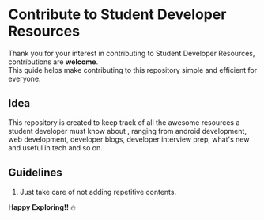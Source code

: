 
# Contribute to Student Developer Resources

Thank you for your interest in contributing to Student Developer Resources, contributions are **welcome**. <br>
This guide helps make contributing to this repository simple and efficient for everyone.


## Idea
This repository is created to keep track of all the awesome resources a student developer must know about , ranging from android development, web development, developer blogs, developer interview prep,  what's new and useful in tech and so on.

## Guidelines
1. Just take care of not adding repetitive contents.

**Happy Exploring!!** :fire:
